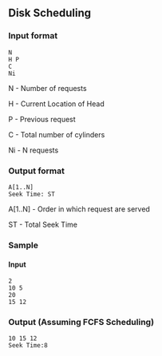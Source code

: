 ## Disk Scheduling

### Input format

```
N
H P
C
Ni
```

N  - Number of requests

H  - Current Location of Head

P  - Previous request

C  - Total number of cylinders

Ni - N requests

### Output format

```
A[1..N]
Seek Time: ST
```

A[1..N] - Order in which request are served

ST - Total Seek Time

### Sample

#### Input

```
2
10 5
20
15 12
```

### Output (Assuming FCFS Scheduling)

```
10 15 12
Seek Time:8
```